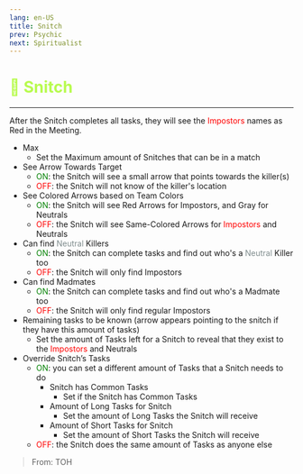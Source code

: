 ```yaml
---
lang: en-US
title: Snitch
prev: Psychic
next: Spiritualist
---
```


# <font color="#b8fb4f">🐀 <b>Snitch</b></font> <Badge text="Support" type="tip" vertical="middle"/>
---

After the Snitch completes all tasks, they will see the <font color=red>Impostors</font> names as Red in the Meeting.
* Max
  * Set the Maximum amount of Snitches that can be in a match
* See Arrow Towards Target
  * <font color=green>ON</font>: the Snitch will see a small arrow that points towards the killer(s)
  * <font color=red>OFF</font>: the Snitch will not know of the killer's location
* See Colored Arrows based on Team Colors
  * <font color=green>ON</font>: the Snitch will see Red Arrows for Impostors, and Gray for Neutrals
  * <font color=red>OFF</font>: the Snitch will see Same-Colored Arrows for <font color=red>Impostors</font> and Neutrals
* Can find <font color=#7f8c8d>Neutral</font> Killers
  * <font color=green>ON</font>: the Snitch can complete tasks and find out who's a <font color=#7f8c8d>Neutral</font> Killer too
  * <font color=red>OFF</font>: the Snitch will only find Impostors
* Can find Madmates
  * <font color=green>ON</font>: the Snitch can complete tasks and find out who's a Madmate too
  * <font color=red>OFF</font>: the Snitch will only find regular Impostors
* Remaining tasks to be known (arrow appears pointing to the snitch if they have this amount of tasks)
  * Set the amount of Tasks left for a Snitch to reveal that they exist to the <font color=red>Impostors</font> and Neutrals
* Override Snitch’s Tasks
  * <font color=green>ON</font>: you can set a different amount of Tasks that a Snitch needs to do
    * Snitch has Common Tasks
      * Set if the Snitch has Common Tasks
    * Amount of Long Tasks for Snitch
      * Set the amount of Long Tasks the Snitch will receive
    * Amount of Short Tasks for Snitch
      * Set the amount of Short Tasks the Snitch will receive
  * <font color=red>OFF</font>: the Snitch does the same amount of Tasks as anyone else


> From: TOH